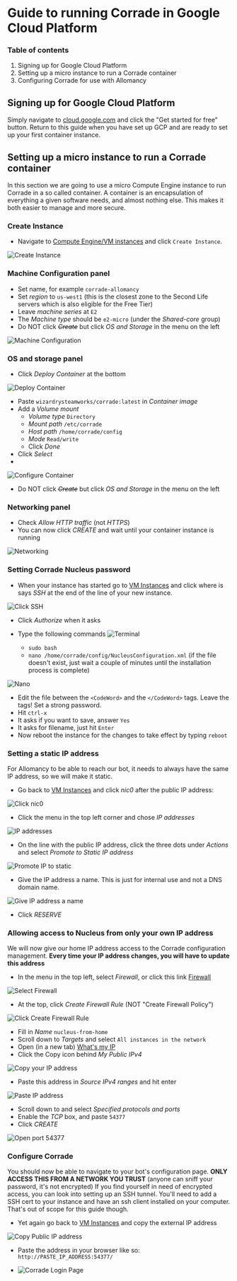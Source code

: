 # Guide to running Corrade in Google Cloud Platform

### Table of contents
1. Signing up for Google Cloud Platform
1. Setting up a micro instance to run a Corrade container
1. Configuring Corrade for use with Allomancy

## Signing up for Google Cloud Platform
Simply navigate to [cloud.google.com](https://cloud.google.com/) and click the "Get started for free" button.
Return to this guide when you have set up GCP and are ready to set up your first container instance.

## Setting up a micro instance to run a Corrade container
In this section we are going to use a micro Compute Engine instance to run Corrade in a so called container. A container is an encapsulation of everything a given software needs, and almost nothing else. This makes it both easier to manage and more secure.

### Create Instance
* Navigate to [Compute Engine/VM instances](https://console.cloud.google.com/compute/instances) and click `Create Instance`.

![Create Instance](images/CreateInstance.png)

### Machine Configuration panel
* Set name, for example `corrade-allomancy`
* Set *region* to `us-west1` (this is the closest zone to the Second Life servers which is also eligible for the Free Tier)
* Leave *machine series* at `E2`
* The *Machine type* should be `e2-micro` (under the *Shared-core* group)
* Do NOT click ~~*Create*~~ but click *OS and Storage* in the menu on the left

![Machine Configuration](images/MachineConfiguration.png)

### OS and storage panel
* Click *Deploy Container* at the bottom

![Deploy Container](images/DeplyContainer.png)
* Paste `wizardrysteamworks/corrade:latest` in *Container image*
* Add a *Volume mount*
    * *Volume type* `Directory`
    * *Mount path* `/etc/corrade`
    *  *Host path* `/home/corrade/config`
    *  *Mode* `Read/write`
    * Click *Done*
* Click *Select*
*
![Configure Container](images/ConfigureContainer.png)
* Do NOT click ~~*Create*~~ but click *OS and Storage* in the menu on the left

### Networking panel
* Check *Allow HTTP traffic* (not *HTTPS*)
* You can now click *CREATE* and wait until your container instance is running

![Networking](images/Networking.png)


### Setting Corrade Nucleus password
* When your instance has started go to [VM Instances](https://console.cloud.google.com/compute/instances) and click where is says *SSH* at the end of the line of your new instance.

![Click SSH](images/ClickSSH.png)

* Click *Authorize* when it asks
* Type the following commands
  ![Terminal](images/Terminal1.png)

    * `sudo bash`
    * `nano /home/corrade/config/NucleusConfiguration.xml` (if the file doesn't exist, just wait a couple of minutes until the installation process is complete)

![Nano](images/Nano1.png)

* Edit the file between the `<CodeWord>` and the `</CodeWord>` tags. Leave the tags! Set a strong password.
* Hit `ctrl-x`
* It asks if you want to save, answer `Yes`
* It asks for filename, just hit `Enter`
* Now reboot the instance for the changes to take effect by typing `reboot`

### Setting a static IP address
For Allomancy to be able to reach our bot, it needs to always have the same IP address, so we will make it static.
* Go back to [VM Instances](https://console.cloud.google.com/compute/instances) and click *nic0* after the public IP address:

![Click nic0](images/nic0.png)

* Click the menu in the top left corner and chose *IP addresses*

![IP addresses](images/MenuIPadresses.png)

* On the line with the public IP address, click the three dots under *Actions* and select *Promote to Static IP address*

![Promote IP to static](images/PromoteToStatic.png)

* Give the IP address a name. This is just for internal use and not a DNS domain name.

![Give IP address a name](images/PromoteIpAddressName.png)

* Click *RESERVE*


### Allowing access to Nucleus from only your own IP address
We will now give our home IP address access to the Corrade configuration management.
**Every time your IP address changes, you will have to update this address**
* In the menu in the top left, select *Firewall*, or click this link [Firewall](https://console.cloud.google.com/net-security/firewall-manager/firewall-policies/list)

![Select Firewall](images/MenuFirewall.png)

* At the top, click *Create Firewall Rule* (NOT "Create Firewall Policy")

![Click Create Firewall Rule](images/ClickFirewallRule.png)

* Fill in *Name* `nucleus-from-home`
* Scroll down to *Targets* and select `All instances in the network`
* Open (in a new tab) [What's my IP](https://www.whatismyip.com/)
* Click the Copy icon behind *My Public IPv4*

![Copy your IP address](images/WhatIsMyIP.png)

* Paste this address in *Source IPv4 ranges* and hit enter

![Paste IP address](images/TargetAndSourceIPaddress.png)

* Scroll down to and select *Specified protocols and ports*
* Enable the *TCP* box, and paste `54377`
* Click *CREATE*

![Open port 54377](images/SpecifiedProtocol.png)

### Configure Corrade
You should now be able to navigate to your bot's configuration page.
**ONLY ACCESS THIS FROM A NETWORK YOU TRUST** (anyone can sniff your password, it's not encrypted)
If you find yourself in need of encrypted access, you can look into setting up an SSH tunnel. You'll need to add a SSH cert to your instance and have an ssh client installed on your computer. That's out of scope for this guide though.
* Yet again go back to [VM Instances](https://console.cloud.google.com/compute/instances) and copy the external IP address

![Copy Public IP address](images/ClickSSH.png)

* Paste the address in your browser like so: `http://PASTE_IP_ADDRESS:54377/`

* ![Corrade Login Page](images/ExampleCorradeLogin.png)
